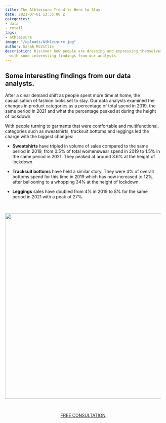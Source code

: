 ```yaml
---
title: The Athleisure Trend is Here to Stay
date: 2021-07-01 13:35:00 Z
categories:
- data
- retail
tags:
- athleisure
image: "/uploads/Athleisure.jpg"
author: Sarah McVittie
description: Discover how people are dressing and expressing themselves post-pandemic
  with some interesting findings from our analysts.
---
```


## Some interesting findings from our data analysts.

After a clear demand shift as people spent more time at home, the casualisation of fashion looks set to stay. Our data analysts examined the changes in product categories as a percentage of total spend in 2019, the same period in 2021 and what the percentage peaked at during the height of lockdown. 

With people turning to garments that were comfortable and multifunctional, categories such as sweatshirts, tracksuit bottoms and leggings led the charge with the biggest changes:

* **Sweatshirts** have tripled in volume of sales compared to the same period in 2019, from 0.5% of total womenswear spend in 2019 to 1.5% in the same period in 2021. They peaked at around 3.6% at the height of lockdown.

* **Tracksuit bottoms** have held a similar story. They were 4% of overall bottoms spend for this time in 2019 which has now increased to 12%, after ballooning to a whopping 34% at the height of lockdown.

* **Leggings** sales have doubled from 4% in 2019 to 8% for the same period in 2021 with a peak of 27%.
<br>
<p style="text-align:center"><img style="margin-left: 0px; width: 600px;" src ="/uploads/Comfort%20Clothing.JPG"/></p>
<br>
<p style="text-align:center"><a href="/company/demo/" class="button button-primary">FREE CONSULTATION</a></p>